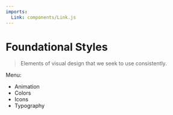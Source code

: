 ```yaml
---
imports:
  Link: components/Link.js
---
```


# Foundational Styles

> Elements of visual design that we seek to use consistently.

Menu:

* <Link to="/styles/animation">Animation</Link>
* <Link to="/styles/colors">Colors</Link>
* <Link to="/styles/icons">Icons</Link>
* <Link to="/styles/typography">Typography</Link>
